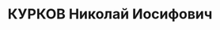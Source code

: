 ---
title: КУРКОВ Николай Иосифович
description: "Род. в 1897, Бийск, русский, обр.: высшее, ранее член ВКП(б). Проживал:\
  \ Томск. Трудкоммуна \"Чекист\", главный механик \n  Арестован 02.09.1936. Обв.:\
  \ к-р троцкистская организация. Приговор: 28.04.1937 – ВМН. Расстрелян 28.04.1937.\
  \ \n  Реабилитирован 04.07.1956"
---